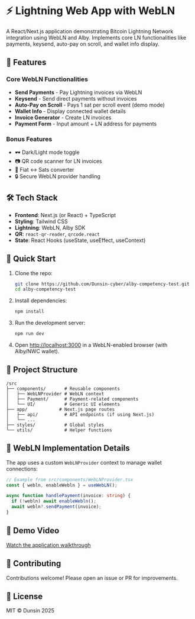 
# ⚡ Lightning Web App with WebLN

A React/Next.js application demonstrating Bitcoin Lightning Network integration using WebLN and Alby. Implements core LN functionalities like payments, keysend, auto-pay on scroll, and wallet info display.

## 🌟 Features

### Core WebLN Functionalities
- **Send Payments** - Pay Lightning invoices via WebLN
- **Keysend** - Send direct payments without invoices
- **Auto-Pay on Scroll** - Pays 1 sat per scroll event (demo mode)
- **Wallet Info** - Display connected wallet details
- **Invoice Generator** - Create LN invoices
- **Payment Form** - Input amount + LN address for payments

### Bonus Features
- 🕶️ Dark/Light mode toggle
- 📷 QR code scanner for LN invoices
- 💱 Fiat ↔ Sats converter
- 🔒 Secure WebLN provider handling

## 🛠️ Tech Stack

- **Frontend**: Next.js (or React) + TypeScript
- **Styling**: Tailwind CSS
- **Lightning**: WebLN, Alby SDK
- **QR**: `react-qr-reader`, `qrcode.react`
- **State**: React Hooks (useState, useEffect, useContext)

## 🚀 Quick Start

1. Clone the repo:
   ```bash
   git clone https://github.com/Dunsin-cyber/alby-competency-test.git
   cd alby-competency-test
   ```

2. Install dependencies:
   ```bash
   npm install
   ```

3. Run the development server:
   ```bash
   npm run dev
   ```

4. Open [http://localhost:3000](http://localhost:3000) in a WebLN-enabled browser (with Alby/NWC wallet).

## 📂 Project Structure

```
/src
├── components/       # Reusable components
│   ├── WebLNProvider # WebLN context
│   ├── Payment/      # Payment-related components
│   └── UI/           # Generic UI elements
├── app/            # Next.js page routes
│   ├── api/          # API endpoints (if using Next.js)
│   └── ...           
├── styles/           # Global styles
└── utils/            # Helper functions
```

## 🔧 WebLN Implementation Details

The app uses a custom `WebLNProvider` context to manage wallet connections:

```typescript
// Example from src/components/WebLNProvider.tsx
const { webln, enableWebln } = useWebLN();

async function handlePayment(invoice: string) {
  if (!webln) await enableWebln();
  await webln?.sendPayment(invoice);
}
```

## 🎥 Demo Video

[Watch the application walkthrough](https://www.youtube.com/watch?v=z12k1CkEZ00) 

## 🌈 Contributing

Contributions welcome! Please open an issue or PR for improvements.

## 📜 License

MIT © Dunsin 2025

